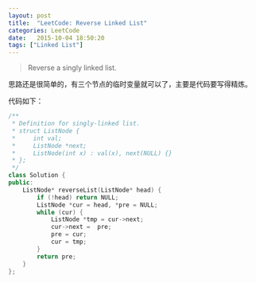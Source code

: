```yaml
---
layout: post
title:  "LeetCode: Reverse Linked List"
categories: LeetCode
date:   2015-10-04 18:50:20
tags: ["Linked List"]
---
```


> Reverse a singly linked list.

思路还是很简单的，有三个节点的临时变量就可以了，主要是代码要写得精炼。

代码如下：

``` cpp
/**
 * Definition for singly-linked list.
 * struct ListNode {
 *     int val;
 *     ListNode *next;
 *     ListNode(int x) : val(x), next(NULL) {}
 * };
 */
class Solution {
public:
    ListNode* reverseList(ListNode* head) {
        if (!head) return NULL;
        ListNode *cur = head, *pre = NULL;
        while (cur) {
            ListNode *tmp = cur->next;
            cur->next =  pre;
            pre = cur;
            cur = tmp;
        }
        return pre;
    }
};
```

